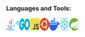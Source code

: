 ### Languages and Tools:

<img src="https://raw.githubusercontent.com/dunglv202/dunglv202/main/assets/java.svg" align="left" width="24px" height="34px"/>
<img src="https://raw.githubusercontent.com/dunglv202/dunglv202/main/assets/golang.svg" align="left" width="40px" height="34px"/>
<img src="https://raw.githubusercontent.com/dunglv202/dunglv202/main/assets/javascript.svg" align="left" width="26px" height="34px"/>
<img src="https://raw.githubusercontent.com/dunglv202/dunglv202/main/assets/ubuntu.svg" align="left" width="26px" height="34px"/>
<img src="https://raw.githubusercontent.com/dunglv202/dunglv202/main/assets/docker.svg" align="left" width="28px" height="34px"/>
<img src="https://raw.githubusercontent.com/dunglv202/dunglv202/main/assets/reactjs.svg" align="left" width="26px" height="34px"/>
<img src="https://raw.githubusercontent.com/dunglv202/dunglv202/main/assets/spring.svg" align="left" width="26px" height="34px"/>

<!-- ![Top Langs](https://github-readme-stats.vercel.app/api/top-langs/?username=dunglv202&hide=css,scss,html,procfile&theme=tokyonight&layout=compact) -->

<!--
**dunglv202/dunglv202** is a ✨ _special_ ✨ repository because its `README.md` (this file) appears on your GitHub profile.

- 🔭 I’m currently working on ...
- 🌱 I’m currently learning ...
- 👯 I’m looking to collaborate on ...
- 🤔 I’m looking for help with ...
- 💬 Ask me about ...
- 📫 How to reach me: ...
- 😄 Pronouns: ...
- ⚡ Fun fact: ...
-->
